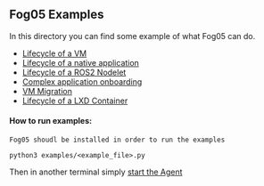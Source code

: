 ## Fog05 Examples

In this directory you can find some example of what Fog05 can do.

 - [Lifecycle of a VM](scripts/lf_vm.py)
 - [Lifecycle of a native application](scripts/lf_native.py)
 - [Lifecycle of a ROS2 Nodelet](scripts/lf_ros2.py)
 - [Complex application onboarding](scripts/app_onboard.py)
 - [VM Migration](scripts/vm_migration.py)
 - [Lifecycle of a LXD Container](scripts/lf_container.py)
 #### How to run examples:
 
    Fog05 shoudl be installed in order to run the examples
 
    python3 examples/<example_file>.py
    
Then in another terminal simply [start the Agent](../README.md) 